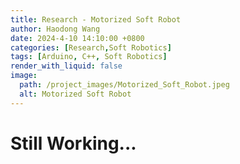 ```yaml
---
title: Research - Motorized Soft Robot 
author: Haodong Wang
date: 2024-4-10 14:10:00 +0800
categories: [Research,Soft Robotics]
tags: [Arduino, C++, Soft Robotics]
render_with_liquid: false
image:
  path: /project_images/Motorized_Soft_Robot.jpeg
  alt: Motorized Soft Robot
---
```


# Still Working...

